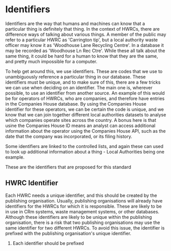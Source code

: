 # Identifiers

Identifiers are the way that humans and machines can know that a particular thing is definitely that thing. In the context of HWRCs, there are difference ways of talking about various things. A member of the public may refer to a particular HWRC as 'Carrington tip', but a local authority waste officer may know it as 'Woodhouse Lane Recycling Centre'. In a database it may be recorded as 'Woodhouse Ln Rec Ctre'. While these all talk about the same thing, it could be hard for a human to know that they are the same, and pretty much impossible for a computer. 

To help get around this, we use identifiers. These are codes that we use to unambiguously reference a particular thing in our database. These identifiers must be unique, and to make sure of this, there are a few tricks we can use when deciding on an identifier. The main one is, wherever possible, to use an identifier from another source. An example of this would be for operators of HWRCs, who are companies, and therefore have entries in the Companies House database. By using the Companies House identifier for these operators, we can be certain the code is unique, and we know that we can join together different local authorities datasets to analyse which companies operate sites across the country. A bonus here is that usine the Companies House ID means an analyst can access additional information about the operator using the Companies House API, such as the date that the company was incorporated, or its filing history.

Some identifiers are linked to the controlled lists, and again these can used to look up additional information about a thing - Local Authorities being one example.

These are the identifiers that are proposed for this standard

## HWRC Identifier

Each HWRC needs a unique identifier, and this should be created by the publishing organisation. Usually, publishing organisations will already have identifiers for the HWRCs for which it is responsible. These are likely to be in use in CRm systems, waste management systems, or other databases. Although these identifiers are likely to be unique within the publishing organisation, there is a risk that two publishing organisations may use the same identifier for two different HWRCs. To avoid this issue, the identifier is prefixed with the publishing organisation's unique identifier. 

1. Each identifier should be prefixed